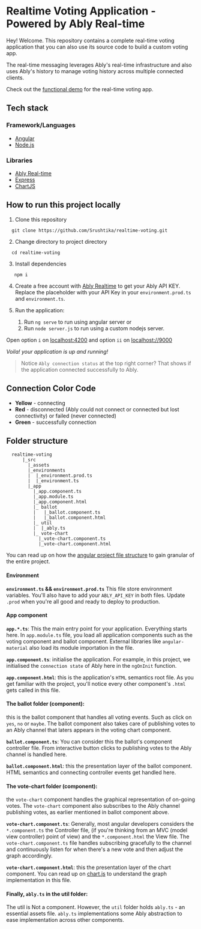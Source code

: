 # Realtime Voting Application - Powered by Ably Real-time

Hey! Welcome. This repository contains a complete real-time voting application that you can also use its source code to build a custom voting app.

The real-time messaging leverages Ably's real-time infrastructure and also uses Ably's history to manage voting history across multiple connected clients.

Check out the [functional demo](https://ably-voting-app.herokuapp.com) for the real-time voting app.

## Tech stack

### Framework/Languages

- [Angular](https://angular.io)
- [Node.js](https://nodejs.org)

### Libraries

- [Ably Real-time](https://ably.io)
- [Express](https://expressjs.com)
- [ChartJS](https://chartjs.org)

## How to run this project locally

1. Clone this repository

```shell
  git clone https://github.com/Srushtika/realtime-voting.git
```

2. Change directory to project directory

```shell
  cd realtime-voting
```

3. Install dependencies

```shell
   npm i
```

4. Create a free account with [Ably Realtime](https://ably.io) to get your Ably API KEY. 
   Replace the placeholder with your API Key in your `environment.prod.ts` and `environment.ts`.

5. Run the application:
   1. Run `ng serve` to run using angular server or
   2. Run `node server.js` to run using a custom nodejs server.

Open option `i` on [localhost:4200](http://localhost:4200) and option `ii` on [localhost://9000](http://localhost:9000)

_Voila! your application is up and running!_

> Notice `Ably connection status` at the top right corner? That shows if the application connected successfully to Ably.

## Connection Color Code

- **Yellow** - connecting
- **Red** - disconnected (Ably could not connect or connected but lost connectivity) or failed (never connected)
- **Green** - successfully connection

## Folder structure

```
  realtime-voting
      |_src
        |_assets
        |_environments
        |  |_environment.prod.ts
        |  |_environment.ts
        |_app
          |_app.component.ts
          |_app.module.ts
          |_app.component.html
          |_ ballot
          |   |_ballot.component.ts
          |   |_ballot.component.html
          |_ util
          |  |_ably.ts
          |_ vote-chart
            |_vote-chart.component.ts
            |_vote-chart.component.html
```

You can read up on how the [angular project file structure](https://angular.io/guide/file-structure#workspace-configuration-files) to gain granular of the entire project.

#### Environment
**`environment.ts` && `environment.prod.ts`**
This file store environment variables. You'll also have to add your `ABLY_API_KEY` in both files. Update `.prod` when you're all good and ready to deploy to production.

#### App component
**`app.*.ts`**: This the main entry point for your application. Everything starts here. In `app.module.ts` file, you load all application components such as the voting component and ballot component. External libraries like `angular-material` also load its module importation in the file.

**`app.component.ts`**: initialise the application. For example, in this project, we initialised the `connection state` of Ably here in the `ngOnInit` function.

**`app.component.html`**: this is the application's `HTML` semantics root file. As you get familiar with the project, you'll notice every other component's `.html` gets called in this file.

#### **The ballot folder (component)**: 
this is the ballot component that handles all voting events. Such as click on `yes`, `no` or `maybe`. The ballot component also takes care of publishing votes to an Ably channel that laters appears in the voting chart component.

**`ballot.component.ts`**: You can consider this the ballot's component controller file. From interactive button clicks to publishing votes to the Ably channel is handled here.

**`ballot.component.html`**: this the presentation layer of the ballot component. HTML semantics and connecting controller events get handled here.

#### **The vote-chart folder (component)**: 
the `vote-chart` component handles the graphical representation of on-going votes. The `vote-chart` component also subscribes to the Ably channel publishing votes, as earlier mentioned in ballot component above.

**`vote-chart.component.ts`**: Generally, most angular developers considers the `*.component.ts` the Controller file, (if you're thinking from an MVC (model view controller) point of view) and the `*.component.html` the View file. The `vote-chart.component.ts` file handles subscribing gracefully to the channel and continuously listen for when there's a new vote and then adjust the graph accordingly.

**`vote-chart.component.html`**: this the presentation layer of the chart component. You can read up on [chart.js](http://chartjs.org) to understand the graph implementation in this file.

#### Finally, `ably.ts` in the **util** folder: 
The util is Not a component. However, the `util` folder holds `ably.ts` - an essential assets file. `ably.ts` implementations some Ably abstraction to ease implementation across other components.
